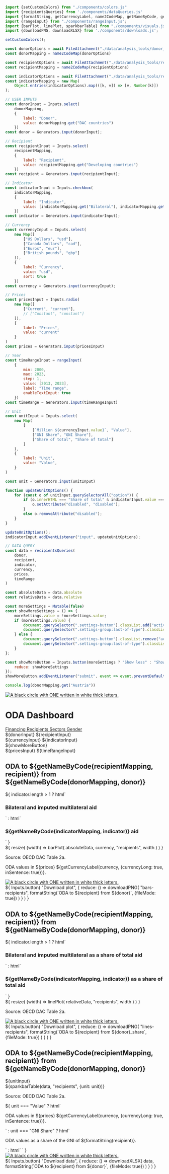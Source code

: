 ```js 
import {setCustomColors} from "./components/colors.js"
import {recipientsQueries} from './components/dataQueries.js'
import {formatString, getCurrencyLabel, name2CodeMap, getNameByCode, generateIndicatorMap} from "./components/utils.js";
import {rangeInput} from "./components/rangeInput.js";
import {barPlot, linePlot, sparkbarTable} from "./components/visuals.js";
import {downloadPNG, downloadXLSX} from './components/downloads.js';
```

```js
setCustomColors();
```

```js
const donorOptions = await FileAttachment("./data/analysis_tools/donor_mapping.json").json()
const donorMapping = name2CodeMap(donorOptions)

const recipientOptions = await FileAttachment("./data/analysis_tools/recipient_mapping.json").json()
const recipientMapping = name2CodeMap(recipientOptions)

const indicatorOptions = await FileAttachment("./data/analysis_tools/recipients_indicators.json").json()
const indicatorMapping = new Map(
    Object.entries(indicatorOptions).map(([k, v]) => [v, Number(k)])
);
```

```js
// USER INPUTS
const donorInput = Inputs.select(
    donorMapping,
    {
        label: "Donor",
        value: donorMapping.get("DAC countries")
    })
const donor = Generators.input(donorInput);

// Recipient
const recipientInput = Inputs.select(
    recipientMapping,
    {
        label: "Recipient",
        value: recipientMapping.get("Developing countries")
    })
const recipient = Generators.input(recipientInput);

// Indicator
const indicatorInput = Inputs.checkbox(
    indicatorMapping,
    {
        label: "Indicator",
        value: [indicatorMapping.get("Bilateral"), indicatorMapping.get("Imputed multilateral")],
    })
const indicator = Generators.input(indicatorInput);

// Currency
const currencyInput = Inputs.select(
    new Map([
        ["US Dollars", "usd"],
        ["Canada Dollars", "cad"],
        ["Euros", "eur"],
        ["British pounds", "gbp"]
    ]),
    {
        label: "Currency",
        value: "usd",
        sort: true
    })
const currency = Generators.input(currencyInput);

// Prices
const pricesInput = Inputs.radio(
    new Map([
        ["Current", "current"],
        // ["Constant", "constant"]
    ]),
    {
        label: "Prices",
        value: "current"
    }
)
const prices = Generators.input(pricesInput)

// Year
const timeRangeInput = rangeInput(
    {
        min: 2000,
        max: 2023,
        step: 1,
        value: [2013, 2023],
        label: "Time range",
        enableTextInput: true
    })
const timeRange = Generators.input(timeRangeInput)

// Unit
const unitInput = Inputs.select(
    new Map(
        [
            [`Million ${currencyInput.value}`, "Value"],
            ["GNI Share", "GNI Share"],
            ["Share of total", "Share of total"]
        ]
    ),
    {
        label: "Unit",
        value: "Value",
    }
)

const unit = Generators.input(unitInput)

function updateUnitOptions() {
    for (const o of unitInput.querySelectorAll("option")) {
        if (o.innerHTML === "Share of total" & indicatorInput.value === "Total") {
            o.setAttribute("disabled", "disabled");
        }
        else o.removeAttribute("disabled");
    }
}

updateUnitOptions();
indicatorInput.addEventListener("input", updateUnitOptions);
```

```js
// DATA QUERY
const data = recipientsQueries(
    donor, 
    recipient, 
    indicator,
    currency,
    prices,
    timeRange
)

const absoluteData = data.absolute
const relativeData = data.relative
```


```js
const moreSettings = Mutable(false)
const showMoreSettings = () => {
    moreSettings.value = !moreSettings.value;
    if (moreSettings.value) {
        document.querySelector(".settings-button").classList.add("active")
        document.querySelector(".settings-group:last-of-type").classList.remove("hidden")
    } else {
        document.querySelector(".settings-button").classList.remove("active")
        document.querySelector(".settings-group:last-of-type").classList.add("hidden")
    }
};
```

```js
const showMoreButton = Inputs.button(moreSettings ? "Show less" : "Show more", {
    reduce: showMoreSettings 
});
showMoreButton.addEventListener("submit", event => event.preventDefault());

console.log(donorMapping.get("Austria"))
```

<div class="title-container" xmlns="http://www.w3.org/1999/html">
    <div class="title-logo">
        <a href="https://data.one.org/" target="_blank">
            <img src="./ONE-logo-black.png" alt="A black circle with ONE written in white thick letters.">
        </a>
    </div>
    <h1 class="title-text">
        ODA Dashboard
    </h1>
</div>

<div class="header card">
    <a class="view-button" href="./">
        Financing
    </a>
    <a class="view-button active" href="./recipients">
        Recipients
    </a>
    <a class="view-button" href="./sectors">
        Sectors
    </a>
    <a class="view-button" href="./gender">
        Gender
    </a>
</div>

<div class="settings card">
    <div class="settings-group">
        ${donorInput}
        ${recipientInput}
    </div>
    <div class="settings-group">
        ${currencyInput}
        ${indicatorInput}
    </div>
    <div class="settings-button">
        ${showMoreButton}
    </div>
    <div class="settings-group hidden">
        ${pricesInput}
        ${timeRangeInput}
    </div>
</div>
<div class="grid grid-cols-2">
    <div class="card">
        <div class="plot-container" id="bars-recipients">
            <h2 class="plot-title">
                ODA to ${getNameByCode(recipientMapping, recipient)} from ${getNameByCode(donorMapping, donor)}
            </h2>
            <div class="plot-subtitle-panel">
                ${
                    indicator.length > 1
                    ? html`<h3 class="plot-subtitle"><span class="bilateral-label subtitle-label">Bilateral</span> and <span class="multilateral-label subtitle-label">imputed multilateral</span> aid</h3>`
                    : html`<h3 class="plot-subtitle">${getNameByCode(indicatorMapping, indicator)} aid</h3>`
                }
            </div>
            ${
                resize(
                    (width) => barPlot(
                        absoluteData, 
                        currency, 
                        "recipients", 
                        width
                    )
                )
            }
            <div class="bottom-panel">
                <div class="text-section">
                    <p class="plot-source">Source: OECD DAC Table 2a.</p>
                    <p class="plot-note">ODA values in ${prices} ${getCurrencyLabel(currency, {currencyLong: true, inSentence: true})}.</p>
                </div>
                <div class="logo-section">
                    <a href="https://data.one.org/" target="_blank">
                        <img src="./ONE-logo-black.png" alt="A black circle with ONE written in white thick letters.">
                    </a>
                </div>
            </div>
        </div>
        <div class="download-panel">
            ${
                Inputs.button(
                    "Download plot", {
                         reduce: () => downloadPNG(
                             "bars-recipients",
                             formatString(`ODA to ${recipient} from ${donor}`, {fileMode: true})
                        )
                    }
                )
            }
        </div>
    </div>
    <div class="card">
        <div class="plot-container" id="lines-recipients">
            <h2 class="plot-title">
                ODA to ${getNameByCode(recipientMapping, recipient)} from ${getNameByCode(donorMapping, donor)}
            </h2>
            <div class="plot-subtitle-panel">
                ${
                    indicator.length > 1
                    ? html`<h3 class="plot-subtitle"><span class="bilateral-label subtitle-label">Bilateral</span> and <span class="multilateral-label subtitle-label">imputed multilateral</span> as a share of total aid</h3>`
                    : html`<h3 class="plot-subtitle">${getNameByCode(indicatorMapping, indicator)} as a share of total aid</h3>`
                }
            </div>
            ${
                resize(
                    (width) => linePlot(
                        relativeData,
                        "recipients",
                        width
                    )
                )
            }
            <div class="bottom-panel">
                <div class="text-section">
                    <p class="plot-source">Source: OECD DAC Table 2a.</p>
                </div>
                <div class="logo-section">
                    <a href="https://data.one.org/" target="_blank">
                        <img src="./ONE-logo-black.png" alt="A black circle with ONE written in white thick letters.">
                    </a>
                </div>
            </div>
        </div>
        <div class="download-panel">
            ${
                Inputs.button(
                    "Download plot", {
                        reduce: () => downloadPNG(
                            "lines-recipients",
                             formatString(`ODA to ${recipient} from ${donor}_share`, {fileMode: true})
                        )
                    }
                )
            }
        </div>
    </div>
</div>
<div class="card">
    <div class="plot-container">
        <h2 class="table-title">
            ODA to ${getNameByCode(recipientMapping, recipient)} from ${getNameByCode(donorMapping, donor)}
        </h2>
        <div class="table-subtitle-panel">
            ${unitInput}
        </div>
        ${sparkbarTable(data, "recipients", {unit: unit})}
        <div class="bottom-panel">
            <div class="text-section">
                <p class="plot-source">Source: OECD DAC Table 2a.</p>
                ${
                    unit === "Value" 
                    ? html`<p class="plot-note">ODA values in ${prices} ${getCurrencyLabel(currency, {currencyLong: true, inSentence: true})}.</p>`
                    : unit === "GNI Share" 
                        ? html`<p class="plot-note">ODA values as a share of the GNI of ${formatString(recipient)}.</p>`
                        : html` `
                }
            </div>
            <div class="logo-section">
                <a href="https://data.one.org/" target="_blank">
                    <img src="./ONE-logo-black.png" alt="A black circle with ONE written in white thick letters.">
                </a>
            </div>
        </div>
    </div>
    <div class="download-panel">
        ${
            Inputs.button(
                "Download data", {
                    reduce: () => downloadXLSX(
                        data,
                        formatString(`ODA to ${recipient} from ${donor}`, {fileMode: true})
                    )
                }
            )
        }
    </div>
</div>